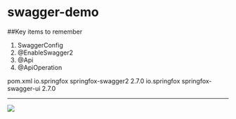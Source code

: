 # swagger-demo

##Key items to remember
1. SwaggerConfig
2. @EnableSwagger2
3. @Api
4. @ApiOperation


pom.xml
    <dependency>
            <groupId>io.springfox</groupId>
            <artifactId>springfox-swagger2</artifactId>
            <version>2.7.0</version>
        </dependency>
        <dependency>
            <groupId>io.springfox</groupId>
            <artifactId>springfox-swagger-ui</artifactId>
            <version>2.7.0</version>
        </dependency>

---
<img src="http://swagger.io/wp-content/uploads/2016/02/logo.jpg"/>